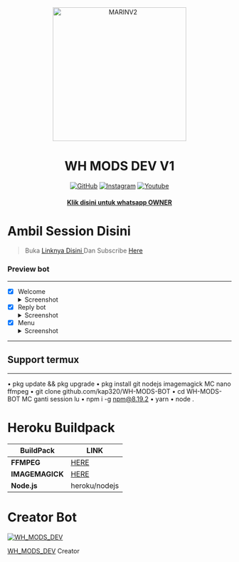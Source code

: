 <div align="center">
<img src="https://user-images.githubusercontent.com/77118749/192127559-7d82b75b-b7af-4819-b56d-979f66876e5c.jpg" alt="MARINV2" width="300" />

</p>
<h1 align="center">WH MODS DEV V1</h1>

>
>
>
</div>
<p align="center">
  <a href="https://github.com/kap320"><img title="GitHub" src="https://img.shields.io/badge/Github-ramlaidi.svg?style=for-the-badge&logo=github" /></a>
  <a href="httts://instagram.com/rizaedtz01"><img title="Instagram " src="https://img.shields.io/badge/Instagram-Hyzerr.svg?style=for-the-badge&logo=instagram" /></a>
  <a href="https://www.youtube.com/channel/rizaedtz01"><img title="Youtube" src="https://img.shields.io/badge/Youtube-Hyzerr.svg?style=for-the-badge&logo=youtube" /></a>
  <h4 align="center">
  <a
  <a href="https://wa.me/𝟼𝟸𝟾9502191943">Klik disini untuk whatsapp OWNER </a>
</h4>
</p>

# Ambil Session Disini

> Buka [ Linknya Disini ](https://replit.com/@zeeoneofc/Session-Md?lite=1&outputonly=1#.replit) 
> Dan Subscribe [ Here ](https://www.youtube.com/channel/UCMx4e8anOq_Olt2nMSv0Cow) 

### Preview bot
------------------
- [x] Welcome <details><summary>Screenshot</summary><img src="https://telegra.ph/file/b3b7dff3e285c84442c3c.jpg"></details>
- [x] Reply bot <details><summary>Screenshot</summary><img src="https://telegra.ph/file/98c48528bd962f279ea7e.jpg"></details>
- [x] Menu  <details><summary>Screenshot</summary><img src="https://telegra.ph/file/dc3565c53a09154ef745e.jpg"></details>
------------------

## Support termux
------------------
• pkg update && pkg upgrade
• pkg install git nodejs imagemagick MC nano ffmpeg
• git clone github.com/kap320/WH-MODS-BOT
• cd WH-MODS-BOT
MC ganti session lu
• npm i -g npm@8.19.2
• yarn
• node .

# Heroku Buildpack

| BuildPack | LINK |
|--------|--------|
| **FFMPEG** |[HERE](https://github.com/jonathanong/heroku-buildpack-ffmpeg-latest) |
| **IMAGEMAGICK** | [HERE](https://github.com/mcollina/heroku-buildpack-imagemagick.git) |
| **Node.js**     | heroku/nodejs|

# Creator Bot
[![WH_MODS_DEV](https://github.com/kap320.png?size=200)](https://github.com/kap320) 

[WH_MODS_DEV](https://github.com/kap320)
Creator
